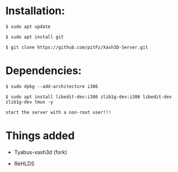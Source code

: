 # Installation:
```
$ sudo apt update
```
```
$ sudo apt install git
```
```
$ git clone https://github.com/pitFz/Xash3D-Server.git
```

# Dependencies:
```
$ sudo dpkg --add-architecture i386
```
```
$ sudo apt install libedit-dev:i386 zlib1g-dev:i386 libedit-dev zlib1g-dev tmux -y
```

``
start the server with a non-root user!!!
``
# Things added

- Tyabus-xash3d (fork)

- ReHLDS
 







